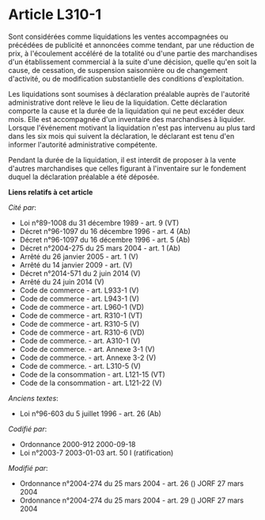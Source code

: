 # Article L310-1

Sont considérées comme liquidations les ventes accompagnées ou précédées de publicité et annoncées comme tendant, par une
réduction de prix, à l'écoulement accéléré de la totalité ou d'une partie des marchandises d'un établissement commercial à la
suite d'une décision, quelle qu'en soit la cause, de cessation, de suspension saisonnière ou de changement d'activité, ou de
modification substantielle des conditions d'exploitation.

Les liquidations sont soumises à déclaration préalable auprès de l'autorité administrative dont relève le lieu de la
liquidation. Cette déclaration comporte la cause et la durée de la liquidation qui ne peut excéder deux mois. Elle est
accompagnée d'un inventaire des marchandises à liquider. Lorsque l'événement motivant la liquidation n'est pas intervenu au
plus tard dans les six mois qui suivent la déclaration, le déclarant est tenu d'en informer l'autorité administrative
compétente.

Pendant la durée de la liquidation, il est interdit de proposer à la vente d'autres marchandises que celles figurant à
l'inventaire sur le fondement duquel la déclaration préalable a été déposée.

**Liens relatifs à cet article**

_Cité par_:

  - Loi n°89-1008 du 31 décembre 1989 - art. 9 (VT)
  - Décret n°96-1097 du 16 décembre 1996 - art. 4 (Ab)
  - Décret n°96-1097 du 16 décembre 1996 - art. 5 (Ab)
  - Décret n°2004-275 du 25 mars 2004 - art. 1 (Ab)
  - Arrêté du 26 janvier 2005 - art. 1 (V)
  - Arrêté du 14 janvier 2009 - art. (V)
  - Décret n°2014-571 du 2 juin 2014 (V)
  - Arrêté du 24 juin 2014 (V)
  - Code de commerce - art. L933-1 (V)
  - Code de commerce - art. L943-1 (V)
  - Code de commerce - art. L960-1 (VD)
  - Code de commerce - art. R310-1 (VT)
  - Code de commerce - art. R310-5 (V)
  - Code de commerce - art. R310-6 (VD)
  - Code de commerce. - art. A310-1 (V)
  - Code de commerce. - art. Annexe 3-1 (V)
  - Code de commerce. - art. Annexe 3-2 (V)
  - Code de commerce. - art. L310-5 (V)
  - Code de la consommation - art. L121-15 (VT)
  - Code de la consommation - art. L121-22 (V)

_Anciens textes_:

  - Loi n°96-603 du 5 juillet 1996 - art. 26 (Ab)

_Codifié par_:

  - Ordonnance 2000-912 2000-09-18
  - Loi n°2003-7 2003-01-03 art. 50 I (ratification)

_Modifié par_:

  - Ordonnance n°2004-274 du 25 mars 2004 - art. 26 () JORF 27 mars 2004
  - Ordonnance n°2004-274 du 25 mars 2004 - art. 29 () JORF 27 mars 2004
